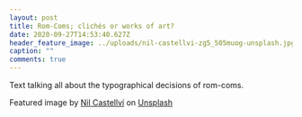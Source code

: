 ```yaml
---
layout: post
title: Rom-Coms; clichés or works of art?
date: 2020-09-27T14:53:40.627Z
header_feature_image: ../uploads/nil-castellvi-zg5_505muog-unsplash.jpg
caption: ""
comments: true
---
```

Text talking all about the typographical decisions of rom-coms.

Featured image by [Nil Castellví](https://unsplash.com/@nilcaste?utm_source=unsplash&utm_medium=referral&utm_content=creditCopyText) on [Unsplash](https://unsplash.com/s/photos/paris?utm_source=unsplash&utm_medium=referral&utm_content=creditCopyText)